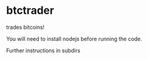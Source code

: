 # btctrader
trades bitcoins!


You will need to install nodejs before running the code.


Further instructions in subdirs

